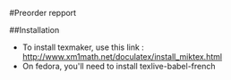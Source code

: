 #Preorder repport

##Installation

* To install texmaker, use this link : http://www.xm1math.net/doculatex/install_miktex.html
* On fedora, you'll need to install texlive-babel-french
